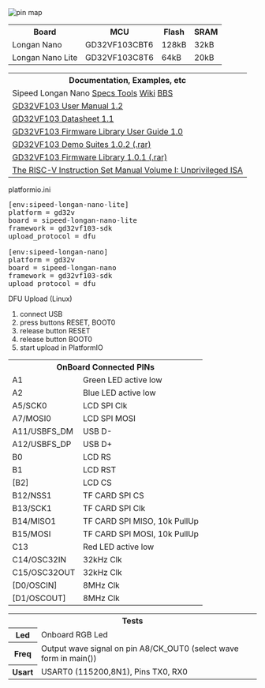 <img src="https://longan.sipeed.com/assets/longan_nano_pin_map.png" alt="pin map"/>

<p>
<table>
<tr><th>Board</th><th>MCU</th><th>Flash</th><th>SRAM</th></tr>
<tr><td>Longan Nano</td><td>GD32VF103CBT6</td><td>128kB</td><td>32kB</td></tr>
<tr><td>Longan Nano Lite</td><td>GD32VF103C8T6</td><td>64kB</td><td>20kB</td></tr>
</table>
</p>

<table>
  <tr><th colspan="99">Documentation, Examples, etc</th></tr>
  <tr><td>Sipeed Longan Nano <a href="http://dl.sipeed.com/LONGAN/Nano/">Specs Tools</a> <a href="https://longan.sipeed.com/en/">Wiki</a> <a href="https://bbs.sipeed.com/c/14-category">BBS</a></td></tr>
  <tr><td><a href="http://gd32mcu.21ic.com/en/down/document_id/222/path_type/1">GD32VF103 User Manual 1.2</a></td></tr>
  <tr><td><a href="http://gd32mcu.21ic.com/en/down/document_id/221/path_type/1">GD32VF103 Datasheet 1.1</a></td></tr>
  <tr><td><a href="http://gd32mcu.21ic.com/en/down/document_id/228/path_type/1">GD32VF103 Firmware Library User Guide 1.0</a></td></tr>
  <tr><td><a href="http://gd32mcu.21ic.com/en/down/document_id/227/path_type/1">GD32VF103 Demo Suites 1.0.2 (.rar)</a></td></tr>
  <tr><td><a href="http://gd32mcu.21ic.com/en/down/document_id/223/path_type/1">GD32VF103 Firmware Library 1.0.1 (.rar)</a></td></tr>
  <tr><td><a href="https://content.riscv.org/wp-content/uploads/2019/06/riscv-spec.pdf">The RISC-V Instruction Set Manual Volume I: Unprivileged ISA</a></td></tr>
</table>

<p>platformio.ini</p>
<pre>
[env:sipeed-longan-nano-lite]
platform = gd32v
board = sipeed-longan-nano-lite
framework = gd32vf103-sdk
upload_protocol = dfu
&nbsp;
[env:sipeed-longan-nano]
platform = gd32v
board = sipeed-longan-nano
framework = gd32vf103-sdk
upload_protocol = dfu</pre>

<p>DFU Upload (Linux)
<ol>
 <li>connect USB</li>
 <li>press buttons RESET, BOOT0</li>
 <li>release button RESET</li>
 <li>release button BOOT0</li>
 <li>start upload in PlatformIO</li>
</ol>
</p>

<table>
  <tr><th colspan="99">OnBoard Connected PINs</th></tr>
  <tr><td>A1</td><td>Green LED active low</td></tr>
  <tr><td>A2</td><td>Blue LED active low</td></tr>
  <tr><td>A5/SCK0</td><td>LCD SPI Clk</td></tr>
  <tr><td>A7/MOSI0</td><td>LCD SPI MOSI</td></tr>
  <tr><td>A11/USBFS_DM</td><td>USB D-</td></tr>
  <tr><td>A12/USBFS_DP</td><td>USB D+</td></tr>
  <tr><td>B0</td><td>LCD RS</td></tr>
  <tr><td>B1</td><td>LCD RST</td></tr>
  <tr><td>[B2]</td><td>LCD CS</td></tr>
  <tr><td>B12/NSS1</td><td>TF CARD SPI CS</td></tr>
  <tr><td>B13/SCK1</td><td>TF CARD SPI Clk</td></tr>
  <tr><td>B14/MISO1</td><td>TF CARD SPI MISO, 10k PullUp</td></tr>
  <tr><td>B15/MOSI</td><td>TF CARD SPI MOSI, 10k PullUp</td></tr>
  <tr><td>C13</td><td>Red LED active low</td></tr>
  <tr><td>C14/OSC32IN</td><td>32kHz Clk</td></tr>
  <tr><td>C15/OSC32OUT</td><td>32kHz Clk</td></tr>
  <tr><td>[D0/OSCIN]</td><td>8MHz Clk</td></tr>
  <tr><td>[D1/OSCOUT]</td><td>8MHz Clk</td></tr>
</table>

<table>
  <tr><th colspan="99">Tests</th></tr>
  <tr><th>Led</th><td>Onboard RGB Led</td></tr>
  <tr><th>Freq</th><td>Output wave signal on pin A8/CK_OUT0 (select wave form in main())</td></tr>
  <tr><th>Usart</th><td>USART0 (115200,8N1), Pins TX0, RX0</td></tr>
</table>
